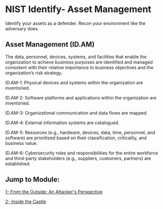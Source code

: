 # NIST Identify- Asset Management # 
Identify your assets as a defender. Recon your environment like the adversary does.

## Asset Management (ID.AM) ##
The data, personnel, devices, systems, and facilities that enable the organization to achieve business purposes are identified and managed consistent with their relative importance to business objectives and the organization’s risk strategy.

ID.AM-1: Physical devices and systems within the organization are inventoried. 

ID.AM-2: Software platforms and applications within the organization are inventoried.

ID.AM-3: Organizational communication and data flows are mapped.

ID.AM-4: External information systems are catalogued.

ID.AM-5: Resources (e.g., hardware, devices, data, time, personnel, and software) are prioritized based on their classification, criticality, and business value.

ID.AM-6: Cybersecurity roles and responsibilities for the entire workforce and third-party stakeholders (e.g., suppliers, customers, partners) are established.

## Jump to Module: ##

[1- From the Outside: An Attacker's Perspective](./module1/index.md)

[2- Inside the Castle](./module2/index.md)


